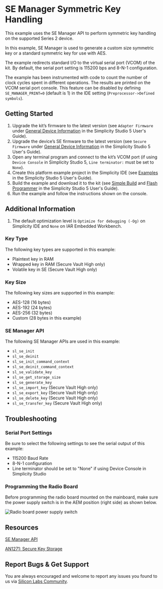 # SE Manager Symmetric Key Handling

This example uses the SE Manager API to perform symmetric key handling on the supported Series 2 device.

In this example, SE Manager is used to generate a custom size symmetric key or a standard symmetric key for use with AES.

The example redirects standard I/O to the virtual serial port (VCOM) of the kit. By default, the serial port setting is 115200 bps and 8-N-1 configuration.

The example has been instrumented with code to count the number of clock cycles spent in different operations. The results are printed on the VCOM serial port console. This feature can be disabled by defining `SE_MANAGER_PRINT=0` (default is 1) in the IDE setting (`Preprocessor->Defined symbols`).

## Getting Started

1. Upgrade the kit’s firmware to the latest version (see `Adapter Firmware` under [General Device Information](https://docs.silabs.com/simplicity-studio-5-users-guide/latest/ss-5-users-guide-about-the-launcher/welcome-and-device-tabs#general-device-information) in the Simplicity Studio 5 User's Guide).
2. Upgrade the device’s SE firmware to the latest version (see `Secure Firmware` under [General Device Information](https://docs.silabs.com/simplicity-studio-5-users-guide/latest/ss-5-users-guide-about-the-launcher/welcome-and-device-tabs#general-device-information) in the Simplicity Studio 5 User's Guide).
3. Open any terminal program and connect to the kit’s VCOM port (if using `Device Console` in Simplicity Studio 5, `Line terminator:` must be set to `None`).
4. Create this platform example project in the Simplicity IDE (see [Examples](https://docs.silabs.com/simplicity-studio-5-users-guide/latest/ss-5-users-guide-getting-started/start-a-project#examples) in the Simplicity Studio 5 User's Guide).
5. Build the example and download it to the kit (see [Simple Build](https://docs.silabs.com/simplicity-studio-5-users-guide/latest/ss-5-users-guide-building-and-flashing/building#simple-build) and [Flash Programmer](https://docs.silabs.com/simplicity-studio-5-users-guide/latest/ss-5-users-guide-building-and-flashing/flashing#flash-programmer) in the Simplicity Studio 5 User's Guide).
6. Run the example and follow the instructions shown on the console.

## Additional Information

1. The default optimization level is `Optimize for debugging (-Og)` on Simplicity IDE and `None` on IAR Embedded Workbench.

### Key Type

The following key types are supported in this example:

* Plaintext key in RAM
* Wrapped key in RAM (Secure Vault High only)
* Volatile key in SE (Secure Vault High only)

### Key Size

The following key sizes are supported in this example:

* AES-128 (16 bytes)
* AES-192 (24 bytes)
* AES-256 (32 bytes)
* Custom (28 bytes in this example)

### SE Manager API

The following SE Manager APIs are used in this example:

* `sl_se_init`
* `sl_se_deinit`
* `sl_se_init_command_context`
* `sl_se_deinit_command_context`
* `sl_se_validate_key`
* `sl_se_get_storage_size`
* `sl_se_generate_key`
* `sl_se_import_key` (Secure Vault High only)
* `sl_se_export_key` (Secure Vault High only)
* `sl_se_delete_key` (Secure Vault High only)
* `sl_se_transfer_key` (Secure Vault High only)

## Troubleshooting

### Serial Port Settings

Be sure to select the following settings to see the serial output of this example:

* 115200 Baud Rate 
* 8-N-1 configuration
* Line terminator should be set to "None" if using Device Console in Simplicity Studio

### Programming the Radio Board

Before programming the radio board mounted on the mainboard, make sure the power supply switch is in the AEM position (right side) as shown below.

![Radio board power supply switch](image/readme_img0.png)

## Resources

[SE Manager API](https://docs.silabs.com/gecko-platform/latest/service/api/group-sl-se-manager)

[AN1271: Secure Key Storage](https://www.silabs.com/documents/public/application-notes/an1271-efr32-secure-key-storage.pdf)

## Report Bugs & Get Support

You are always encouraged and welcome to report any issues you found to us via [Silicon Labs Community](https://community.silabs.com/).